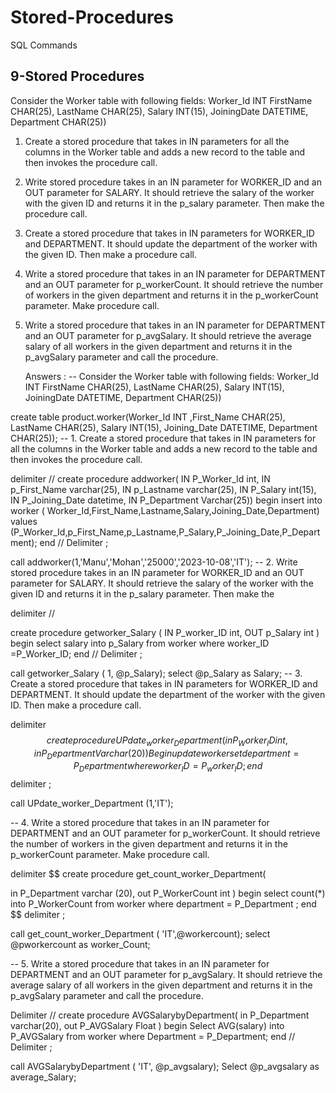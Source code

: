 # Stored-Procedures
SQL Commands
 ## 9-Stored Procedures
Consider the Worker table with following fields: Worker_Id INT FirstName CHAR(25), LastName CHAR(25), Salary INT(15), JoiningDate DATETIME, Department CHAR(25))
 1. Create a stored procedure that takes in IN parameters for all the columns in the Worker table and adds a new record to the table and then invokes the procedure call. 
2. Write stored procedure takes in an IN parameter for WORKER_ID and an OUT parameter for SALARY. It should retrieve the salary of the worker with the given ID and returns it in the p_salary parameter. Then make the procedure call.
 3. Create a stored procedure that takes in IN parameters for WORKER_ID and DEPARTMENT. It should update the department of the worker with the given ID. Then make a procedure call.
 4. Write a stored procedure that takes in an IN parameter for DEPARTMENT and an OUT parameter for p_workerCount. It should retrieve the number of workers in the given department and returns it in the p_workerCount parameter. Make procedure call. 
5. Write a stored procedure that takes in an IN parameter for DEPARTMENT and an OUT parameter for p_avgSalary. It should retrieve the average salary of all workers in the given department and returns it in the p_avgSalary parameter and call the procedure.


   Answers :
-- Consider the Worker table with following fields: Worker_Id INT FirstName CHAR(25), LastName CHAR(25), Salary INT(15), JoiningDate DATETIME, Department CHAR(25))

create table product.worker(Worker_Id INT ,First_Name CHAR(25), LastName CHAR(25), Salary INT(15), Joining_Date DATETIME, Department CHAR(25));
-- 1. Create a stored procedure that takes in IN parameters for all the columns in the Worker table and adds a new record to the table and then invokes the procedure call. 

delimiter //
create procedure addworker(
IN P_Worker_Id int,
IN p_First_Name varchar(25),
IN p_Lastname varchar(25),
IN P_Salary int(15),
IN P_Joining_Date datetime,
IN P_Department Varchar(25))
begin
insert into worker ( Worker_Id,First_Name,Lastname,Salary,Joining_Date,Department)
values (P_Worker_Id,p_First_Name,p_Lastname,P_Salary,P_Joining_Date,P_Department);
end //
Delimiter ;

call addworker(1,'Manu','Mohan','25000','2023-10-08','IT');
-- 2. Write stored procedure takes in an IN parameter for WORKER_ID and an OUT parameter for SALARY. It should retrieve the salary of the worker with the given ID and returns it in the p_salary parameter. Then make the

delimiter //

create procedure getworker_Salary 
( IN P_worker_ID int,
OUT p_Salary int )
begin
select salary into p_Salary from worker where worker_ID =P_Worker_ID;
end //
Delimiter ;  

call getworker_Salary ( 1, @p_Salary);
select @p_Salary as Salary;
--  3. Create a stored procedure that takes in IN parameters for WORKER_ID and DEPARTMENT. It should update the department of the worker with the given ID. Then make a procedure call.

delimiter $$
create procedure UPdate_worker_Department(
in	P_Worker_ID int,
in P_Department Varchar(20) )
Begin
update worker
set department = P_Department where worker_ID = P_worker_ID;
end $$
delimiter ;

call UPdate_worker_Department (1,'IT');

-- 4. Write a stored procedure that takes in an IN parameter for DEPARTMENT and an OUT parameter for p_workerCount. It should retrieve the number of workers in the given department and returns it in the p_workerCount parameter. Make procedure call. 


delimiter $$
create procedure get_count_worker_Department(

in P_Department varchar (20),
out P_WorkerCount int )
begin
select count(*) into P_WorkerCount from worker where department = P_Department ;
end $$
delimiter ;

call get_count_worker_Department ( 'IT',@workercount);
select @pworkercount as worker_Count;

-- 5. Write a stored procedure that takes in an IN parameter for DEPARTMENT and an OUT parameter for p_avgSalary. It should retrieve the average salary of all workers in the given department and returns it in the p_avgSalary parameter and call the procedure.

Delimiter //
create procedure AVGSalarybyDepartment(
in P_Department varchar(20),
out P_AVGSalary Float
)
begin
Select AVG(salary) into P_AVGSalary from worker
where Department = P_Department;
end //
Delimiter ; 

call AVGSalarybyDepartment ( 'IT', @p_avgsalary);
Select @p_avgsalary as average_Salary;

   
